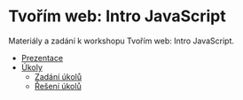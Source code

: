 # Tvořím web: Intro JavaScript

Materiály a zadání k workshopu Tvořím web: Intro JavaScript.

- [Prezentace](https://docs.google.com/presentation/d/15kSm1L7PbONm2AF224XQqrcIxBc3p6R36ZRIcmtYGEM/edit?usp=sharing)
- [Úkoly](ukoly/)
  - [Zadání úkolů](ukoly/README.md)
  - [Řešení úkolů](ukoly/reseni)
